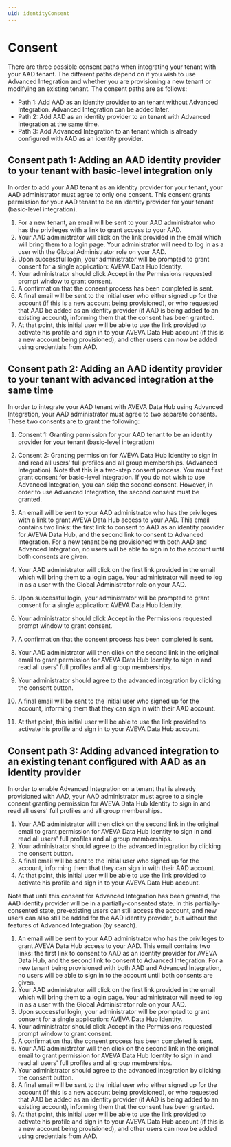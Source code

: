 ```yaml
---
uid: identityConsent
---
```


# Consent

There are three possible consent paths when integrating your tenant with your AAD tenant. The different paths depend on if you wish to use Advanced Integration and whether you are provisioning a new tenant or modifying an existing tenant. The consent paths are as follows:

* Path 1: Add AAD as an identity provider to an tenant without Advanced Integration. Advanced Integration can be added later.
* Path 2: Add AAD as an identity provider to an tenant with Advanced Integration at the same time.
* Path 3: Add Advanced Integration to an tenant which is already configured with AAD as an identity provider.

## Consent path 1: Adding an AAD identity provider to your tenant with basic-level integration only

In order to add your AAD tenant as an identity provider for your tenant, your AAD administrator must agree to only one consent. This consent grants permission for your AAD tenant to be an identity provider for your tenant (basic-level integration).

1. For a new tenant, an email will be sent to your AAD administrator who has the privileges with a link to grant access to your AAD.
1. Your AAD administrator will click on the link provided in the email which will bring them to a login page. Your administrator will need to log in as a user with the Global Administrator role on your AAD.
1. Upon successful login, your administrator will be prompted to grant consent for a single application: AVEVA Data Hub Identity.
1. Your administrator should click Accept in the Permissions requested prompt window to grant consent.
1. A confirmation that the consent process has been completed is sent.
1. A final email will be sent to the initial user who either signed up for the account (if this is a new account being provisioned), or who requested that AAD be added as an identity provider (if AAD is being added to an existing account), informing them that the consent has been granted.
1. At that point, this initial user will be able to use the link provided to activate his profile and sign in to your AVEVA Data Hub account (if this is a new account being provisioned), and other users can now be added using credentials from AAD.

## Consent path 2: Adding an AAD identity provider to your tenant with advanced integration at the same time

In order to integrate your AAD tenant with AVEVA Data Hub using Advanced Integration, your AAD administrator must agree to two separate consents. These two consents are to grant the following:

1. Consent 1: Granting permission for your AAD tenant to be an identity provider for your tenant (basic-level integration)
1. Consent 2: Granting permission for AVEVA Data Hub Identity to sign in and read all users' full profiles and all group memberships. (Advanced Integration).
Note that this is a two-step consent process. You must first grant consent for basic-level integration. If you do not wish to use Advanced Integration, you can skip the second consent. However, in order to use Advanced Integration, the second consent must be granted.

1. An email will be sent to your AAD administrator who has the privileges with a link to grant AVEVA Data Hub access to your AAD. This email contains two links: the first link to consent to AAD as an identity provider for AVEVA Data Hub, and the second link to consent to Advanced Integration. For a new tenant being provisioned with both AAD and Advanced Integration, no users will be able to sign in to the account until both consents are given.
1. Your AAD administrator will click on the first link provided in the email which will bring them to a login page. Your administrator will need to log in as a user with the Global Administrator role on your AAD.
1. Upon successful login, your administrator will be prompted to grant consent for a single application: AVEVA Data Hub Identity.
1. Your administrator should click Accept in the Permissions requested prompt window to grant consent.
1. A confirmation that the consent process has been completed is sent.
1. Your AAD administrator will then click on the second link in the original email to grant permission for AVEVA Data Hub Identity to sign in and read all users' full profiles and all group memberships.
1. Your administrator should agree to the advanced integration by clicking the consent button.
1. A final email will be sent to the initial user who signed up for the account, informing them that they can sign in with their AAD account.
1. At that point, this initial user will be able to use the link provided to activate his profile and sign in to your AVEVA Data Hub account.

## Consent path 3: Adding advanced integration to an existing tenant configured with AAD as an identity provider

In order to enable Advanced Integration on a tenant that is already provisioned with AAD, your AAD administrator must agree to a single consent granting permission for AVEVA Data Hub Identity to sign in and read all users' full profiles and all group memberships.

1. Your AAD administrator will then click on the second link in the original email to grant permission for AVEVA Data Hub Identity to sign in and read all users' full profiles and all group memberships.
1. Your administrator should agree to the advanced integration by clicking the consent button.
1. A final email will be sent to the initial user who signed up for the account, informing them that they can sign in with their AAD account.
1. At that point, this initial user will be able to use the link provided to activate his profile and sign in to your AVEVA Data Hub account.

Note that until this consent for Advanced Integration has been granted, the AAD identity provider will be in a partially-consented state. In this partially-consented state, pre-existing users can still access the account, and new users can also still be added for the AAD identity provider, but without the features of Advanced Integration (by search).

1. An email will be sent to your AAD administrator who has the privileges to grant AVEVA Data Hub access to your AAD. This email contains two links: the first link to consent to AAD as an identity provider for AVEVA Data Hub, and the second link to consent to Advanced Integration. For a new tenant being provisioned with both AAD and Advanced Integration, no users will be able to sign in to the account until both consents are given.
1. Your AAD administrator will click on the first link provided in the email which will bring them to a login page. Your administrator will need to log in as a user with the Global Administrator role on your AAD.
1. Upon successful login, your administrator will be prompted to grant consent for a single application: AVEVA Data Hub Identity.
1. Your administrator should click Accept in the Permissions requested prompt window to grant consent.
1. A confirmation that the consent process has been completed is sent.
1. Your AAD administrator will then click on the second link in the original email to grant permission for AVEVA Data Hub Identity to sign in and read all users' full profiles and all group memberships.
1. Your administrator should agree to the advanced integration by clicking the consent button.
1. A final email will be sent to the initial user who either signed up for the account (if this is a new account being provisioned), or who requested that AAD be added as an identity provider (if AAD is being added to an existing account), informing them that the consent has been granted.
1. At that point, this initial user will be able to use the link provided to activate his profile and sign in to your AVEVA Data Hub account (if this is a new account being provisioned), and other users can now be added using credentials from AAD.
